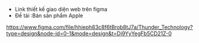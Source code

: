 -   Link thiết kế giao diện web trên figma
-   Đề tài :Bán sản phẩm Apple

https://www.figma.com/file/hhieph83c8f6tBrob8tJ7a/Thunder_Technology?type=design&node-id=0-1&mode=design&t=Dj9YyYegFb5CD21Z-0
